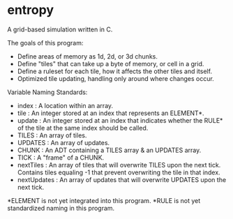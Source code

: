 # entropy
A grid-based simulation written in C.

The goals of this program:
- Define areas of memory as 1d, 2d, or 3d chunks.
- Define "tiles" that can take up a byte of memory, or cell in a grid.
- Define a ruleset for each tile, how it affects the other tiles and itself.
- Optimized tile updating, handling only around where changes occur.



Variable Naming Standards:

- index       : A location within an array.
- tile        : An integer stored at an index that represents an ELEMENT*.
- update      : An integer stored at an index that indicates whether the
                RULE* of the tile at the same index should be called.
- TILES       : An array of tiles.
- UPDATES     : An array of updates.
- CHUNK       : An ADT containing a TILES array & an UPDATES array.
- TICK        : A "frame" of a CHUNK. 
- nextTiles   : An array of tiles that will overwrite TILES upon the next
                tick. Contains tiles equaling -1 that prevent overwriting
                the tile in that index.
- nextUpdates : An array of updates that will overwrite UPDATES upon the
                next tick.


*ELEMENT is not yet integrated into this program.
*RULE is not yet standardized naming in this program.
